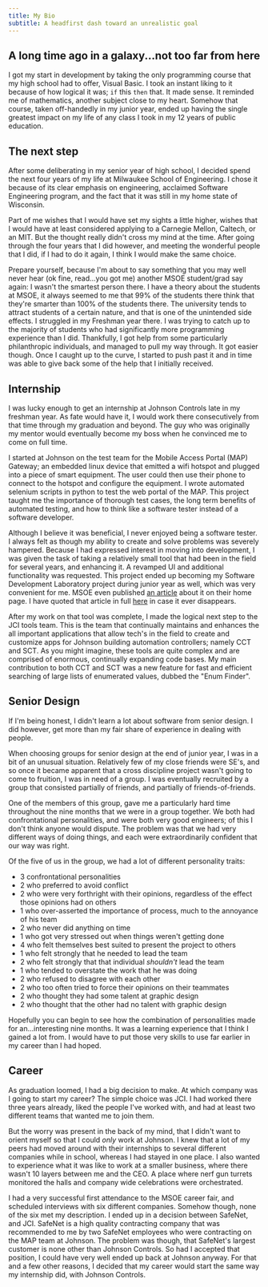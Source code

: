 ```yaml
---
title: My Bio
subtitle: A headfirst dash toward an unrealistic goal
---
```


## A long time ago in a galaxy...not too far from here
I got my start in development by taking the only programming course that my high school had to offer, Visual Basic.  I took an instant liking to it because of how logical it was; `if` this `then` that.  It made sense.  It reminded me of mathematics, another subject close to my heart.  Somehow that course, taken off-handedly in my junior year, ended up having the single greatest impact on my life of any class I took in my 12 years of public education.

## The next step
After some deliberating in my senior year of high school, I decided spend the next four years of my life at Milwaukee School of Engineering.  I chose it because of its clear emphasis on engineering, acclaimed Software Engineering program, and the fact that it was still in my home state of Wisconsin.  

Part of me wishes that I would have set my sights a little higher, wishes that I would have at least considered applying to a Carnegie Mellon, Caltech, or an MIT.  But the thought really didn't cross my mind at the time.  After going through the four years that I did however, and meeting the wonderful people that I did, if I had to do it again, I think I would make the same choice.

Prepare yourself, because I'm about to say something that you may well never hear (ok fine, read...you got me) another MSOE student/grad say again: I wasn't the smartest person there.  I have a theory about the students at MSOE, it always seemed to me that 99% of the students there think that they're smarter than 100% of the students there.  The university tends to attract students of a certain nature, and that is one of the unintended side effects.  I struggled in my Freshman year there.  I was trying to catch up to the majority of students who had significantly more programming experience than I did.  Thankfully, I got help from some particularly philanthropic individuals, and managed to pull my way through.  It got easier though.  Once I caught up to the curve, I started to push past it and in time was able to give back some of the help that I initially received.


## Internship
I was lucky enough to get an internship at Johnson Controls late in my freshman year.  As fate would have it, I would work there consecutively from that time through my graduation and beyond.  The guy who was originally my mentor would eventually become my boss when he convinced me to come on full time.

I started at Johnson on the test team for the Mobile Access Portal (MAP) Gateway; an embedded linux device that emitted a wifi hotspot and plugged into a piece of smart equipment.  The user could then use their phone to connect to the hotspot and configure the equipment.  I wrote automated selenium scripts in python to test the web portal of the MAP.  This project taught me the importance of thorough test cases, the long term benefits of automated testing, and how to think like a software tester instead of a software developer.

Although I believe it was beneficial, I never enjoyed being a software tester.  I always felt as though my ability to create and solve problems was severely hampered.  Because I had expressed interest in moving into development, I was given the task of taking a relatively small tool that had been in the field for several years, and enhancing it.  A revamped UI and additional functionality was requested.  This project ended up becoming my Software Development Laboratory project during junior year as well, which was very convenient for me.  MSOE even published [an article][sdl-article] about it on their home page.  I have quoted that article in full [here][sdl-article-copy] in case it ever disappears.

After my work on that tool was complete, I made the logical next step to the JCI tools team.  This is the team that continually maintains and enhances the all important applications that allow tech's in the field to create and customize apps for Johnson building automation controllers; namely CCT and SCT.  As you might imagine, these tools are quite complex and are comprised of enormous, continually expanding code bases.  My main contribution to both CCT and SCT was a new feature for fast and efficient searching of large lists of enumerated values, dubbed the "Enum Finder".  


## Senior Design
If I'm being honest, I didn't learn a lot about software from senior design.  I did however, get more than my fair share of experience in dealing with people.  

When choosing groups for senior design at the end of junior year, I was in a bit of an unusual situation.  Relatively few of my close friends were SE's, and so once it became apparent that a cross discipline project wasn't going to come to fruition, I was in need of a group.  I was eventually recruited by a group that consisted partially of friends, and partially of friends-of-friends.  

One of the members of this group, gave me a particularly hard time throughout the nine months that we were in a group together.  We both had confrontational personalities, and were both very good engineers; of this I don't think anyone would dispute.  The problem was that we had very different ways of doing things, and each were extraordinarily confident that our way was right.  

Of the five of us in the group, we had a lot of different personality traits:
  - 3 confrontational personalities
  - 2 who preferred to avoid conflict
  - 2 who were very forthright with their opinions, regardless of the effect those opinions had on others
  - 1 who over-asserted the importance of process, much to the annoyance of his team
  - 2 who never did anything on time
  - 1 who got very stressed out when things weren't getting done
  - 4 who felt themselves best suited to present the project to others
  - 1 who felt strongly that he needed to lead the team
  - 2 who felt strongly that that individual _shouldn't_ lead the team
  - 1 who tended to overstate the work that he was doing
  - 2 who refused to disagree with each other
  - 2 who too often tried to force their opinions on their teammates
  - 2 who thought they had some talent at graphic design
  - 2 who thought that the other had no talent with graphic design

Hopefully you can begin to see how the combination of personalities made for an...interesting nine months.  It was a learning experience that I think I gained a lot from.  I would have to put those very skills to use far earlier in my career than I had hoped.

## Career
As graduation loomed, I had a big decision to make.  At which company was I going to start my career?  The simple choice was JCI.  I had worked there three years already, liked the people I've worked with, and had at least two different teams that wanted me to join them.

But the worry was present in the back of my mind, that I didn't want to orient myself so that I could _only_ work at Johnson.  I knew that a lot of my peers had moved around with their internships to several different companies while in school, whereas I had stayed in one place.  I also wanted to experience what it was like to work at a smaller business, where there wasn't 10 layers between me and the CEO. A place where nerf gun turrets monitored the halls and company wide celebrations were orchestrated.  

I had a very successful first attendance to the MSOE career fair, and scheduled interviews with six different companies.  Somehow though, none of the six met my description.  I ended up in a decision between SafeNet, and JCI.  SafeNet is a high quality contracting company that was recommended to me by two SafeNet employees who were contracting on the MAP team at Johnson.  The problem was though, that SafeNet's largest customer is none other than Johnson Controls.  So had I accepted that position, I could have very well ended up back at Johnson anyway.  For that and a few other reasons, I decided that my career would start the same way my internship did, with Johnson Controls.




[sdl-article]: http://www.msoe.edu/about-msoe/2015/12/02/johnson-controls-partners-msoe/
[sdl-article-copy]: #/bio/sdl-article
